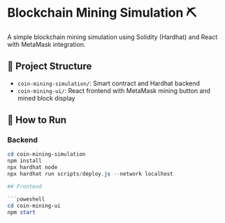 # Blockchain Mining Simulation ⛏️

A simple blockchain mining simulation using Solidity (Hardhat) and React with MetaMask integration.

## 📁 Project Structure
- `coin-mining-simulation/`: Smart contract and Hardhat backend
- `coin-mining-ui/`: React frontend with MetaMask mining button and mined block display

## 🚀 How to Run

### Backend

```powershell
cd coin-mining-simulation
npm install
npx hardhat node
npx hardhat run scripts/deploy.js --network localhost

## Frontend

```poweshell
cd coin-mining-ui
npm start
